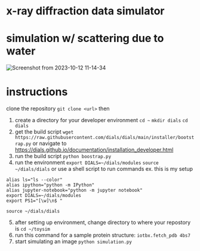 # x-ray diffraction data simulator
# simulation w/ scattering due to water
![Screenshot from 2023-10-12 11-14-34](https://github.com/matthewaol/toysim/assets/51929639/df5d27a6-f171-4ed2-8579-892e725a06af)

# instructions 
clone the repository `git clone <url>`
then
1. create a directory for your developer environment `cd ~` `mkdir dials` `cd dials`
2. get the build script `wget https://raw.githubusercontent.com/dials/dials/main/installer/bootstrap.py`
or navigate to https://dials.github.io/documentation/installation_developer.html
3. run the build script `python boostrap.py`
4. run the environment `export DIALS=~/dials/modules` `source ~/dials/dials`
or use a shell script to run commands
ex. this is my setup
```
alias ls="ls --color" 
alias ipython="python -m IPython" 
alias jupyter-notebook="python -m jupyter notebook" 
export DIALS=~/dials/modules
export PS1="[\w]\n$ " 

source ~/dials/dials
```
5. after setting up environment, change directory to where your repostory is `cd ~/toysim`
6. run this command for a sample protein structure: `iotbx.fetch_pdb 4bs7` 
7. start simulating an image `python simulation.py` 
